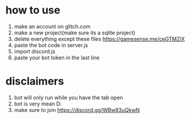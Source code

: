 # how to use
1. make an account on glitch.com
2. make a new project(make sure its a sqlite project)
3. delete everything except these files https://gamesense.me/ceGTMZiX
4. paste the bot code in server.js
5. import discord.js
6. paste your bot token in the last line
# disclaimers
1. bot will only run while you have the tab open
2. bot is very mean D:
3. make sure to join https://discord.gg/WBw83uQkwN
